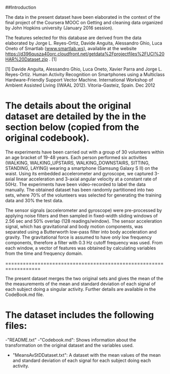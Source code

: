 ##Introduction

The data in the present dataset have been elaborated in the context of the final project of the Coursera MOOC on Getting and cleaning data organized by John Hopkins university (January 2016 session).

The features selected for this database are derived from the data elaborated by Jorge L. Reyes-Ortiz, Davide Anguita, Alessandro Ghio, Luca Oneto of Smartlab (www.smartlab.ws), available at the website https://d396qusza40orc.cloudfront.net/getdata%2Fprojectfiles%2FUCI%20HAR%20Dataset.zip . [1]

[1] Davide Anguita, Alessandro Ghio, Luca Oneto, Xavier Parra and Jorge L. Reyes-Ortiz. Human Activity Recognition on Smartphones using a Multiclass Hardware-Friendly Support Vector Machine. International Workshop of Ambient Assisted Living (IWAAL 2012). Vitoria-Gasteiz, Spain. Dec 2012


The details about the original dataset are detailed by the in the section below (copied from the original codebook).
==================================================================

The experiments have been carried out with a group of 30 volunteers within an age bracket of 19-48 years. Each person performed six activities (WALKING, WALKING_UPSTAIRS, WALKING_DOWNSTAIRS, SITTING, STANDING, LAYING) wearing a smartphone (Samsung Galaxy S II) on the waist. Using its embedded accelerometer and gyroscope, we captured 3-axial linear acceleration and 3-axial angular velocity at a constant rate of 50Hz. The experiments have been video-recorded to label the data manually. The obtained dataset has been randomly partitioned into two sets, where 70% of the volunteers was selected for generating the training data and 30% the test data. 

The sensor signals (accelerometer and gyroscope) were pre-processed by applying noise filters and then sampled in fixed-width sliding windows of 2.56 sec and 50% overlap (128 readings/window). The sensor acceleration signal, which has gravitational and body motion components, was separated using a Butterworth low-pass filter into body acceleration and gravity. The gravitational force is assumed to have only low frequency components, therefore a filter with 0.3 Hz cutoff frequency was used. From each window, a vector of features was obtained by calculating variables from the time and frequency domain.

==================================================================

The present dataset merges the two original sets and gives the mean of the the measurements of the mean and standard deviation of each signal of each subject doing a singular activity. 
Further details are available in the CodeBook.md file. 


The dataset includes the following files:
=========================================

-"README.txt"
-"Codebook.md": Shows information about the transformation on the original dataset and the variables used.
- "MeansAvStDDataset.txt": A dataset with the mean values of the mean and standard deviation of each signal for each subject doing each activity. 

